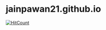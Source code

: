 # jainpawan21.github.io
[![HitCount](http://hits.dwyl.com/jainpawan21/jainpawan21/jainpawan21githubio.svg)](http://hits.dwyl.com/jainpawan21/jainpawan21/jainpawan21githubio)
